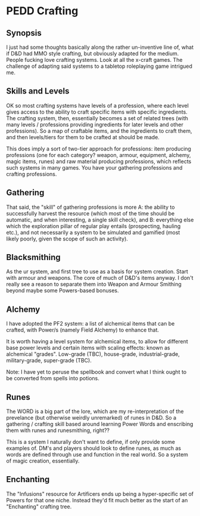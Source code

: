 # PEDD Crafting

## Synopsis

I just had some thoughts basically along the rather un-inventive line of, what if D&D had MMO style crafting, but obviously adapted for the medium. People fucking love crafting systems. Look at all the x-craft games. The challenge of adapting said systems to a tabletop roleplaying game intrigued me.

## Skills and Levels

OK so most crafting systems have levels of a profession, where each level gives access to the ability to craft specific items with specific ingredients. The crafting system, then, essentially becomes a set of related trees (with many levels / professions providing ingredients for later levels and other professions). So a map of craftable items, and the ingredients to craft them, and then levels/tiers for them to be crafted at should be made.

This does imply a sort of two-tier approach for professions: item producing professions (one for each category? weapon, armour, equipment, alchemy, magic items, runes) and raw material producing professions, which reflects such systems in many games. You have your gathering professions and crafting professions.

## Gathering
That said, the "skill" of gathering professions is more A: the ability to successfully harvest the resource (which most of the time should be automatic, and when interesting, a single skill check), and B: everything else which the exploration pillar of regular play entails (prospecting, hauling etc.), and not necessarily a system to be simulated and gamified (most likely poorly, given the scope of such an activity).

## Blacksmithing
As the ur system, and first tree to use as a basis for system creation. Start with armour and weapons. The core of much of D&D's items anyway. I don't really see a reason to separate them into Weapon and Armour Smithing beyond maybe some Powers-based bonuses.

## Alchemy
I have adopted the PF2 system: a list of alchemical items that can be crafted, with Power/s (namely Field Alchemy) to enhance that.

It is worth having a level system for alchemical items, to allow for different base power levels and certain items with scaling effects: known as alchemical "grades". Low-grade (TBC), house-grade, industrial-grade, military-grade, super-grade (TBC).

Note: I have yet to peruse the spellbook and convert what I think ought to be converted from spells into potions.

## Runes
The WORD is a big part of the lore, which are my re-interpretation of the prevelance (but otherwise weirdly unremarked) of runes in D&D. So a gathering / crafting skill based around learning Power Words and enscribing them with runes and runesmithing, right??

This is a system I naturally don't want to define, if only provide some examples of. DM's and players should look to define runes, as much as words are defined through use and function in the real world. So a system of magic creation, essentially.

## Enchanting
The "Infusions" resource for Artificers ends up being a hyper-specific set of Powers for that one niche. Instead they'd fit much better as the start of an "Enchanting" crafting tree.